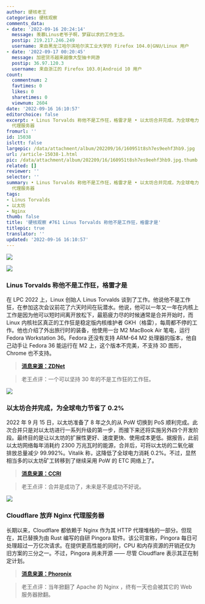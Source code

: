 ```yaml
---
author: 硬核老王
categories: 硬核观察
comments_data:
- date: '2022-09-16 20:24:14'
  message: 羡慕Linus老爷子啊，梦寐以求的工作生活。
  postip: 219.217.246.249
  username: 来自黑龙江哈尔滨哈尔滨工业大学的 Firefox 104.0|GNU/Linux 用户
- date: '2022-09-17 00:20:45'
  message: 加密货币越来越像大型抽卡网游
  postip: 36.97.120.3
  username: 来自浙江的 Firefox 103.0|Android 10 用户
count:
  commentnum: 2
  favtimes: 0
  likes: 0
  sharetimes: 0
  viewnum: 2604
date: '2022-09-16 16:10:57'
editorchoice: false
excerpt: • Linus Torvalds 称他不是工作狂，格雷才是 • 以太坊合并完成，为全球电力节省了 0.2% • Cloudflare 放弃 Nginx
  代理服务器
fromurl: ''
id: 15038
islctt: false
largepic: /data/attachment/album/202209/16/160951t8sh7es9eehf3hb9.jpg
url: /article-15038-1.html
pic: /data/attachment/album/202209/16/160951t8sh7es9eehf3hb9.jpg.thumb.jpg
related: []
reviewer: ''
selector: ''
summary: • Linus Torvalds 称他不是工作狂，格雷才是 • 以太坊合并完成，为全球电力节省了 0.2% • Cloudflare 放弃 Nginx
  代理服务器
tags:
- Linus Torvalds
- 以太坊
- Nginx
thumb: false
title: '硬核观察 #761 Linus Torvalds 称他不是工作狂，格雷才是'
titlepic: true
translator: ''
updated: '2022-09-16 16:10:57'
---
```


![](/data/attachment/album/202209/16/160951t8sh7es9eehf3hb9.jpg)


![](/data/attachment/album/202209/16/160959cuwb9ni9r9lszzn9.jpg)


### Linus Torvalds 称他不是工作狂，格雷才是


在 LPC 2022 上，Linux 创始人 Linus Torvalds 谈到了工作。他说他不是工作狂，在参加这次会议前花了六天时间在玩潜水。他说，他可以一年又一年在内核上工作是因为他可以短时间离开放松下，最筋疲力尽的时候通常是合并开始时，而 Linux 内核社区真正的工作狂是稳定版内核维护者 GKH（格雷），每周都不停的工作。他也介绍了外出旅行时的装备，他使用一台 M2 MacBook Air 笔电，运行 Fedora Workstation 36。Fedora 还没有支持 ARM-64 M2 处理器的版本，他自己动手让 Fedora 36 能运行在 M2 上，这个版本不完美，不支持 3D 图形，Chrome 也不支持。



> 
> **[消息来源：ZDNet](https://www.zdnet.com/article/linus-torvalds-talks-rust-on-linux-his-work-schedule-and-life-with-his-m2-macbook-air/)**
> 
> 
> 



> 
> 老王点评：一个可以坚持 30 年的不是工作狂的工作狂。
> 
> 
> 


![](/data/attachment/album/202209/16/161017jq7bpbqqb7r1t77v.jpg)


### 以太坊合并完成，为全球电力节省了 0.2%


2022 年 9 月 15 日，以太坊准备了 8 年之久的从 PoW 切换到 PoS 顺利完成。此次合并只是对以太坊进行一系列升级的第一步，而接下来还将实施另外四个开发阶段。最终目的是让以太坊的扩展性更好、速度更快、使用成本更低。据报告，此前以太坊网络每年消耗约 2300 万兆瓦时的能源，合并后，可将以太坊的二氧化碳排放总量减少 99.992%。Vitalik 称，这降低了全球电力消耗 0.2%。不过，显然相当多的以太坊矿工转移到了继续采用 PoW 的 ETC 网络上了。



> 
> **[消息来源：CCRI](https://carbon-ratings.com/eth-report-2022)**
> 
> 
> 



> 
> 老王点评：合并是成功了，未来是不是成功不好说。
> 
> 
> 


![](/data/attachment/album/202209/16/161033t108i8t08tcmfikl.jpg)


### Cloudflare 放弃 Nginx 代理服务器


长期以来，Cloudflare 都依赖于 Nginx 作为其 HTTP 代理堆栈的一部分。但现在，其已替换为由 Rust 编写的自研 Pingora 软件。该公司宣称，Pingora 每日可处理超过一万亿次请求。在提供更高性能的同时，CPU 和内存资源的开销还仅为旧方案的三分之一。不过，Pingora 尚未开源 —— 尽管 Cloudflare 表示其正在制定计划。



> 
> **[消息来源：Phoronix](https://www.phoronix.com/news/CloudFlare-Pingora-No-Nginx)**
> 
> 
> 



> 
> 老王点评：当年掀翻了 Apache 的 Nginx ，终有一天也会被其它的 Web 服务器掀翻。
> 
> 
>